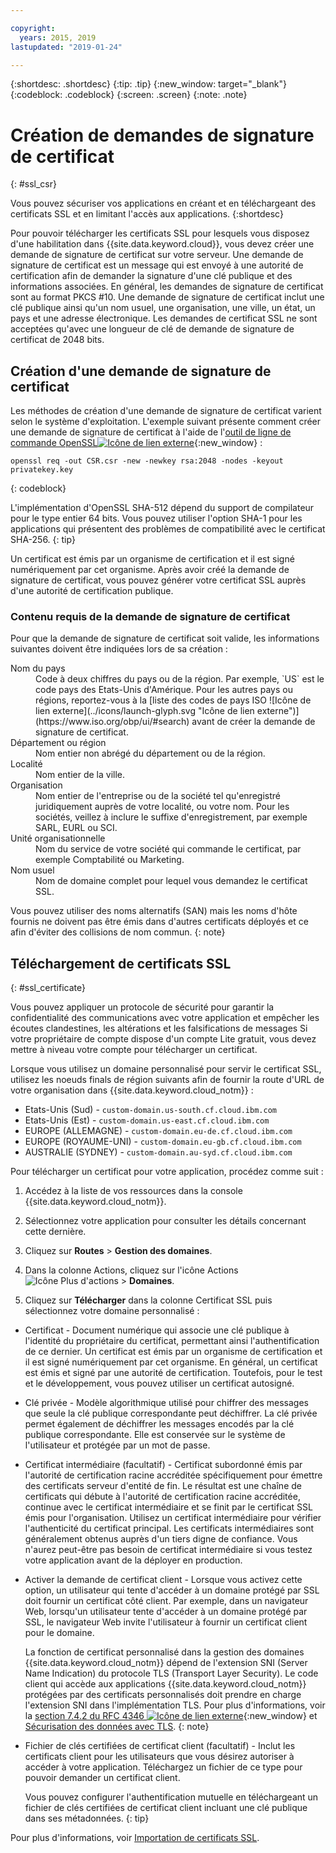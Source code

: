 ```yaml
---

copyright:
  years: 2015, 2019
lastupdated: "2019-01-24"

---
```


{:shortdesc: .shortdesc}
{:tip: .tip}
{:new_window: target="_blank"}
{:codeblock: .codeblock}
{:screen: .screen}
{:note: .note}

# Création de demandes de signature de certificat
{: #ssl_csr}

Vous pouvez sécuriser vos applications en créant et en téléchargeant des certificats SSL et en limitant l'accès aux applications.
{:shortdesc}

Pour pouvoir télécharger les certificats SSL pour lesquels vous disposez d'une habilitation dans {{site.data.keyword.cloud}}, vous devez créer une demande de signature de certificat sur votre serveur. Une demande de signature de certificat est un message qui est envoyé à une autorité de certification afin de demander la signature d'une clé publique et des informations associées. En général, les demandes de signature de certificat sont au format PKCS #10. Une demande de signature de certificat inclut une clé publique ainsi qu'un nom usuel, une organisation, une ville, un état, un pays et une adresse électronique. Les demandes de certificat SSL ne sont acceptées qu'avec une longueur de clé de demande de signature de certificat de 2048 bits.

## Création d'une demande de signature de certificat

Les méthodes de création d'une demande de signature de certificat varient selon le système d'exploitation. L'exemple suivant présente comment créer une demande de signature de certificat à l'aide de l'[outil de ligne de commande OpenSSL![Icône de lien externe](../icons/launch-glyph.svg "Icône de lien externe")](http://www.openssl.org/){:new_window} :

```
openssl req -out CSR.csr -new -newkey rsa:2048 -nodes -keyout privatekey.key
```
{: codeblock}

L'implémentation d'OpenSSL SHA-512 dépend du support de compilateur pour le type entier 64 bits. Vous pouvez utiliser l'option SHA-1 pour les applications qui présentent des problèmes de compatibilité avec le certificat SHA-256.
{: tip}

Un certificat est émis par un organisme de certification et il est signé numériquement par cet organisme. Après avoir créé la demande de signature de certificat, vous pouvez générer votre certificat SSL auprès d'une autorité de certification publique.

### Contenu requis de la demande de signature de certificat

Pour que la demande de signature de certificat soit valide, les informations suivantes doivent être indiquées lors de sa création :

<dl>
<dt>Nom du pays</dt>
<dd>Code à deux chiffres du pays ou de la région. Par exemple, `US` est le code pays des Etats-Unis d'Amérique. Pour les autres pays ou régions, reportez-vous à la [liste des codes de pays ISO ![Icône de lien externe](../icons/launch-glyph.svg "Icône de lien externe")](https://www.iso.org/obp/ui/#search) avant de créer la demande de signature de certificat.
</dd>
<dt>Département ou région</dt>
<dd>Nom entier non abrégé du département ou de la région.</dd>
<dt>Localité</dt>
<dd>Nom entier de la ville.</dd>
<dt>Organisation</dt>
<dd>Nom entier de l'entreprise ou de la société tel qu'enregistré juridiquement auprès de votre localité, ou votre nom. Pour les sociétés, veillez à inclure le suffixe d'enregistrement, par exemple SARL, EURL ou SCI.</dd>
<dt>Unité organisationnelle</dt>
<dd>Nom du service de votre société qui commande le certificat, par exemple Comptabilité ou Marketing.</dd>
<dt>Nom usuel</dt>
<dd>Nom de domaine complet pour lequel vous demandez le certificat SSL.</dd>
</dl>

Vous pouvez utiliser des noms alternatifs (SAN) mais les noms d'hôte fournis ne doivent pas être émis dans d'autres certificats déployés et ce afin d'éviter des collisions de nom commun.
{: note}

## Téléchargement de certificats SSL
{: #ssl_certificate}

Vous pouvez appliquer un protocole de sécurité pour garantir la confidentialité des communications avec votre application et empêcher les écoutes clandestines, les altérations et les falsifications de messages Si votre propriétaire de compte dispose d'un compte Lite gratuit, vous devez mettre à niveau votre compte pour télécharger un certificat.

Lorsque vous utilisez un domaine personnalisé pour servir le certificat SSL, utilisez les noeuds finals de région suivants afin de fournir la route d'URL de votre organisation dans {{site.data.keyword.cloud_notm}} :

* Etats-Unis (Sud) - `custom-domain.us-south.cf.cloud.ibm.com`
* Etats-Unis (Est) - `custom-domain.us-east.cf.cloud.ibm.com`
* EUROPE (ALLEMAGNE) - `custom-domain.eu-de.cf.cloud.ibm.com`
* EUROPE (ROYAUME-UNI) - `custom-domain.eu-gb.cf.cloud.ibm.com`
* AUSTRALIE (SYDNEY) - `custom-domain.au-syd.cf.cloud.ibm.com`

Pour télécharger un certificat pour votre application, procédez comme suit :

1. Accédez à la liste de vos ressources dans la console {{site.data.keyword.cloud_notm}}.

2. Sélectionnez votre application pour consulter les détails concernant cette dernière.

3. Cliquez sur **Routes** > **Gestion des domaines**.

4. Dans la colonne Actions, cliquez sur l'icône Actions ![Icône Plus d'actions](../icons/action-menu-icon.svg) > **Domaines**.

5. Cliquez sur **Télécharger** dans la colonne Certificat SSL puis sélectionnez votre domaine personnalisé :
  
  * Certificat - Document numérique qui associe une clé publique à l'identité du propriétaire du certificat, permettant ainsi l'authentification de ce dernier. Un certificat est émis par un organisme de certification et il est signé numériquement par cet organisme. En général, un certificat est émis et signé par une autorité de certification. Toutefois, pour le test et le développement, vous pouvez utiliser un certificat autosigné.
  * Clé privée - Modèle algorithmique utilisé pour chiffrer des messages que seule la clé publique correspondante peut déchiffrer. La clé privée permet également de déchiffrer les messages encodés par la clé publique correspondante. Elle est conservée sur le système de l'utilisateur et protégée par un mot de passe.
  * Certificat intermédiaire (facultatif) - Certificat subordonné émis par l'autorité de certification racine accréditée spécifiquement pour émettre des certificats serveur d'entité de fin. Le résultat est une chaîne de certificats qui débute à l'autorité de certification racine accréditée, continue avec le certificat intermédiaire et se finit par le certificat SSL émis pour l'organisation. Utilisez un certificat intermédiaire pour vérifier l'authenticité du certificat principal. Les certificats intermédiaires sont généralement obtenus auprès d'un tiers digne de confiance. Vous n'aurez peut-être pas besoin de certificat intermédiaire si vous testez votre application avant de la déployer en production.
  * Activer la demande de certificat client - Lorsque vous activez cette option, un utilisateur qui tente d'accéder à un domaine protégé par SSL doit fournir un certificat côté client. Par exemple, dans un navigateur Web, lorsqu'un utilisateur tente d'accéder à un domaine protégé par SSL, le navigateur Web invite l'utilisateur à fournir un certificat client pour le domaine. 

    La fonction de certificat personnalisé dans la gestion des domaines {{site.data.keyword.cloud_notm}} dépend de l'extension SNI (Server Name Indication) du protocole TLS (Transport Layer Security). Le code client qui accède aux applications {{site.data.keyword.cloud_notm}} protégées par des certificats personnalisés doit prendre en charge l'extension SNI dans l'implémentation TLS. Pour plus d'informations, voir la [section 7.4.2 du RFC 4346 ![Icône de lien externe](../icons/launch-glyph.svg "Icône de lien externe")](http://tools.ietf.org/html/rfc4346#section-7.4.2){:new_window} et [Sécurisation des données avec TLS](/docs/get-support/appsectls.html#tlssupportwithdraw).
    {: note}
  
  * Fichier de clés certifiées de certificat client (facultatif) - Inclut les certificats client pour les utilisateurs que vous désirez autoriser à accéder à votre application. Téléchargez un fichier de ce type pour pouvoir demander un certificat client.
  
    Vous pouvez configurer l'authentification mutuelle en téléchargeant un fichier de clés certifiées de certificat client incluant une clé publique dans ses métadonnées.
    {: tip}

Pour plus d'informations, voir [Importation de certificats SSL](/docs/ssl-certificates/import-ssl-certificate.html).


